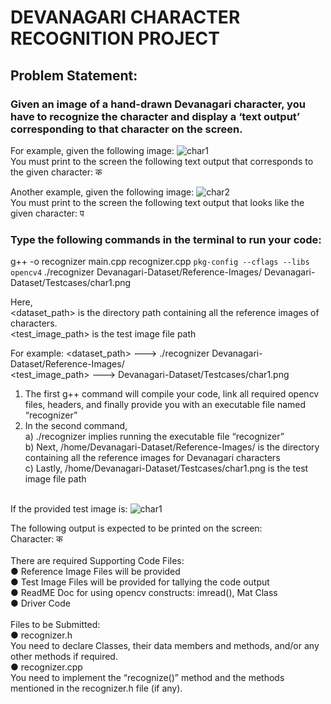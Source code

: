 # DEVANAGARI CHARACTER RECOGNITION PROJECT 

## Problem Statement: 
### Given an image of a hand-drawn Devanagari character, you have to recognize the character and display a ‘text output’ corresponding to that character on the screen.  

For example, given the following image: 
![char1](https://github.com/user-attachments/assets/847b699c-1d04-40b1-be5e-b2653b953823)
<br>You must print to the screen the following text output that corresponds to the given character: क 

Another example, given the following image: 
![char2](https://github.com/user-attachments/assets/bef3166d-1b14-48fa-a4e1-a7b6b540b65e)
<br>You must print to the screen the following text output that looks like the given character: प 

### Type the following commands in the terminal to run your code: 
g++ -o recognizer main.cpp recognizer.cpp `pkg-config --cflags --libs opencv4` 
./recognizer Devanagari-Dataset/Reference-Images/ 
Devanagari-Dataset/Testcases/char1.png 

Here,  
<dataset_path> is the directory path containing all the reference images of characters. <br>
<test_image_path> is the test image file path 

For example: 
<dataset_path> ---> ./recognizer Devanagari-Dataset/Reference-Images/  <br>
<test_image_path> ---> Devanagari-Dataset/Testcases/char1.png 

1) The first g++ command will compile your code, link all required opencv files, headers, and finally provide you with an executable file named “recognizer” <br>
2) In the second command, <br>
  a) ./recognizer implies running the executable file “recognizer” <br>
  b) Next, /home/Devanagari-Dataset/Reference-Images/ is the directory containing all the reference images for Devanagari characters <br>
  c) Lastly, /home/Devanagari-Dataset/Testcases/char1.png is the test image file path <br><br>

If the provided test image is:
![char1](https://github.com/user-attachments/assets/9602597d-07d4-4788-a20a-b4b3c02d4dca)

The following output is expected to be printed on the screen: <br>
Character: क
<br><br>
There are required Supporting Code Files: <br>
● Reference Image Files will be provided <br>
● Test Image Files will be provided for tallying the code output <br>
● ReadME Doc for using opencv constructs: imread(), Mat Class <br>
● Driver Code <br>
<br>
Files to be Submitted: <br>
    ● recognizer.h  <br>
      You need to declare Classes, their data members and methods, and/or any other methods if required. <br>
    ● recognizer.cpp  <br>
      You need to implement the “recognize()” method and the methods mentioned in the recognizer.h file (if any). 
